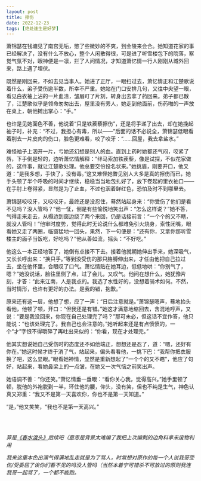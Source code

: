 ```yaml
---
layout: post
title: 擦伤
date: 2022-12-23
tags: [绝处逢生是好梦]
---
```



萧锦瑟在钱塘见了南宫无垢，憋了些微妙的不爽，到金陵来会合。她知道花家的事已经解决了，没有什么不放心，整个人闲散得很，可是进了听雪楼包下的院落，察觉气氛不对，眼神便是一凛，拦了人问情况，才知道萧忆情一行人刚刚从城外回来，路上遇了埋伏。

既然是刚回来，不如去见当事人。她进了正厅，一眼扫过去，萧忆情正和江楚歌说着什么，弟子受伤逾半数，所幸不严重。她站在门口安排几句，又往中央望一眼，看见白衣袖上沾的一片血渍，皱眉盯了片刻，转身出去拿了药回来。弟子都已散了，江楚歌似乎是领命匆匆出去，屋里没有旁人，她走到他面前，伤药啪的一声放在桌上，朝他摊出掌心：“手。”

也许是见她面色不善，他说着“只是铁蒺藜擦伤”，还是将手递了出去，却在她挽起袖子时，补充：“不过，我担心有毒，所以——”后面的话不必说全，萧锦瑟低眼看着削去一片皮肉的伤口，脸色更难看，咬了咬牙：“……回屋，我去拿盐水。”

难怪袖子上洇开一片，亏她还幻想是别人的血。直到上药时她都还气闷，咬紧了唇，下手倒是轻的，边听萧忆情解释：“绊马索加铁蒺藜，像是试探，不似花家做的，这件事，就让江楚歌处理。他总要交份投名状来。”她挑眉，刚要开口，他又道：“是我多想，手快了，没有毒。”这又难怪她瞥见别人大多是真的擦伤而已，她手头顿了半个呼吸的时间才继续，稳稳当当地包扎好了，放下卷起的里衣袖口——在手肘上卷得紧，显然是为了止血，不过也洇着鲜红色，恐怕及时不到哪里去。

萧锦瑟咬咬牙，又咬咬牙，最终还是没忍住，蓦然站起身来：“你受伤了他们是看不见吗？没人管吗？”他一怔，倒是有些愉悦地笑出声：“怎么这样说？”她不答，气得走来走去，从榻边到窗边绕了两个来回，仍是话接前言：“一个个的又不瞎，就没人管吗！”他审时度势，觉得此时无论说什么都难免引火烧身，索性闭嘴，眼看她又走了两圈，临窗猛地一回头，果然，下一句便是：“还有你，又拿你那听雪楼主的面子当饭吃，好吃吗？”他从善如流，摇头：“不好吃。”

他这么一本正经地答了，她倒有点接不下去。接着他就朝她伸出手来，她深吸气，又长长呼出来：“换只手。”等到没受伤的那只胳膊伸出来，才任由他把自己拉过去，坐在他怀里，合眼叹了口气。萧忆情贴在她耳边，低低地哄：“你别气了，嗯？”她没说话，脸往里侧了点，过了会儿，又叹气。他问在想什么，她犹豫片刻，才答：“此来江南，人是我点的。我选了水性好的，没想着骑术如何。不然，当时情形，也许有更好的办法。是我的错，抱歉。”

原来还有这一层，他想了想，应了一声：“日后注意就是。”萧锦瑟嗯声，蓦地抬头看他，他顿了顿，开口：“但我还是有错。”她这才满意地缩回去，含混地哼声，又说：“要是我没回来，你现在自己处理完了吗？”那可未必，但这话不宜作答，他只能说：“也该处理完了。我自己也会注意的。”她听起来还是有点愤愤的，一个“才”字恨不得嚼碎了再吐出来似的：“你看，现在才处理完。”

他其实想说她自己受伤时的态度还不如他端正，想想还是忍了，道：“嗯，还好有你在。”她这时候才终于消了气，站起来，偏头看看他，一挑下巴：“我帮你把衣服换了吧，这么显眼。”眼看她神情，显然是重新想起了“一个个的又不瞎”，他应了句好，站起来，看她鼻梁上的一点皱，在她又一次气恼之前笑出声。

她语调不善：“你还笑。”萧忆情垂一垂眼：“看你关心我，觉得高兴。”她手里顿了顿，脱他的外袍脱到一半，环住他的腰，仰头，没有笑，但也不纯是生气，神色认真又郑重：“我又不是第一天喜欢你，你也不是第一天知道。”

“是，”他又笑笑，“我也不是第一天高兴。”

<br>
<br>

*算是[《春水渡头》](https://eglantine-shell.github.io/dreamboat/dream17/ "dream17")后续吧（意思是背景太难编了我把上次编剩的边角料拿来废物利用*

*我来这里本色出演气得满地乱走就是为了骂人，时常想对原作的每一个人说我哥受伤/受委屈了诶你们看不见的吗没人管吗（当然本着宁可错杀不可放过的原则我连我哥一起骂了，一个都不能跑。*